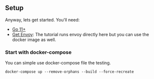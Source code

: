 ## Setup

Anyway, lets get started.  You'll need:

- [Go 11+](https://golang.org/dl/)
- [Get Envoy](https://www.getenvoy.io/):   The tutorial runs envoy directly here but you can use the docker image as well. 


### Start with docker-compose

You can simple use docker-compose file the testing.

```
docker-compose up --remove-orphans --build --force-recreate
```